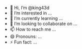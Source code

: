 - 👋 Hi, I’m @king43d
- 👀 I’m interested in ...
- 🌱 I’m currently learning ...
- 💞️ I’m looking to collaborate on ...
- 📫 How to reach me ...
- 😄 Pronouns: ...
- ⚡ Fun fact: ...

<!---
king43d/king43d is a ✨ special ✨ repository because its `README.md` (this file) appears on your GitHub profile.
You can click the Preview link to take a look at your changes.
--->
